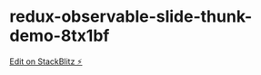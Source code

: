 # redux-observable-slide-thunk-demo-8tx1bf

[Edit on StackBlitz ⚡️](https://stackblitz.com/edit/redux-observable-slide-thunk-demo-8tx1bf)